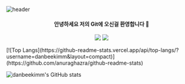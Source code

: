 
<!--
**danbeekimm/danbeekimm** is a ✨ _special_ ✨ repository because its `README.md` (this file) appears on your GitHub profile.

Here are some ideas to get you started:

- 🔭 I’m currently working on ...
- 🌱 I’m currently learning ...
- 👯 I’m looking to collaborate on ...
- 🤔 I’m looking for help with ...
- 💬 Ask me about ...
- 📫 How to reach me: ...
- 😄 Pronouns: ...
- ⚡ Fun fact: ...
-->

![header](https://capsule-render.vercel.app/api?type=waving&color=0:EEFF00,100:a82da8&height=300&section=header&text=DanBee's_GitHub&animation=fadeIn)

<div align=center>   
  <h4>안녕하세요 저의 Git에 오신걸 환영합니다 👋</h4>

<a href="https://velog.io/@danbeekimm"><img src="https://img.shields.io/badge/Velog-3DDC84?style=flat-square&logo=Blogger&logoColor=white"/></a>
<a href="https://hits.seeyoufarm.com"><img src="https://hits.seeyoufarm.com/api/count/incr/badge.svg?url=https%3A%2F%2Fwww.instagram.com%2Fkdb.__.97&count_bg=%23E4E4E4&title_bg=%23D86666&icon=instagram.svg&icon_color=%23E7E7E7&title=Instagram&edge_flat=false"/></a>
 

  
  
</div>
[![Top Langs](https://github-readme-stats.vercel.app/api/top-langs/?username=danbeekimm&layout=compact)](https://github.com/anuraghazra/github-readme-stats)

![danbeekimm's GitHub stats](https://github-readme-stats.vercel.app/api?username=danbeekimm&show_icons=true&theme=dracula)


